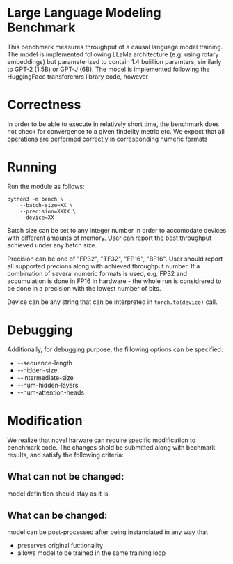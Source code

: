 # Large Language Modeling Benchmark

This benchmark measures throughput of a causal language model training.
The model is implemented following LLaMa architecture (e.g. using rotary embeddings) but parameterized to contain 1.4 buiillion paramters, similarly to GPT-2 (1.5B) or GPT-J (6B).
The model is implemented following the HuggingFace transforemrs library code, however 

# Correctness

In order to be able to execute in relatively short time, the benchmark does not check for convergence to a given findelity metric etc. 
We expect that all operations are performed correctly in corresponding numeric formats 

# Running

Run the module as follows:

```
python3 -m bench \
    --batch-size=XX \
    --precision=XXXX \
    --device=XX
```    

Batch size can be set to any integer number in order to accomodate devices with different amounts of memory. User can report the best throughput achieved under any batch size. 

Precision can be one of "FP32", "TF32", "FP16", "BF16".
User should report all supported precions along with achieved throughput number. 
If a combination of several numeric formats is used, e.g. FP32 and accumulation is done in FP16 in hardware - the whole run is considrered to be done in a precision with the lowest number of bits.  

Device can be any string that can be interpreted in `torch.to(device)` call.

# Debugging

Additionally, for debugging purpose, the fillowing options can be specified:

- --sequence-length
- --hidden-size
- --intermediate-size
- --num-hidden-layers
- --num-attention-heads

# Modification

We realize that novel harware can require specific modification to benchmark code. The changes shold be submitted along with bechmark results, and satisfy the following criteria:

## What can not be changed:

model definition should stay as it is, 

## What can be changed:

model can be post-processed after being instanciated in any way that 
- preserves original fuctionality
- allows model to be trained in the same training loop

